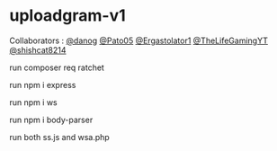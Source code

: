 # uploadgram-v1

Collaborators : [@danog](https://github.com/danog) [@Pato05](https://github.com/Pato05) [@Ergastolator1](https://github.com/Ergastolator1) [@TheLifeGamingYT](https://github.com/TheLifeGamingYT) [@shishcat8214](https://github.com/ShiSHcat)

run composer req ratchet

run npm i express

run npm i ws

run npm i body-parser

run both ss.js and wsa.php

